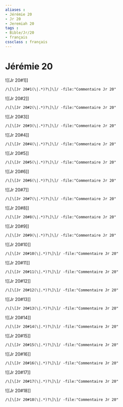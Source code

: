 ```yaml
---
aliases : 
- Jérémie 20
- Jr 20
- Jeremiah 20
tags : 
- Bible/Jr/20
- français
cssclass : français
---
```


# Jérémie 20

![[Jr 20#1]]

```query
/\[\[Jr 20#1(\|.*)?\]\]/ -file:"Commentaire Jr 20"
```

![[Jr 20#2]]

```query
/\[\[Jr 20#2(\|.*)?\]\]/ -file:"Commentaire Jr 20"
```

![[Jr 20#3]]

```query
/\[\[Jr 20#3(\|.*)?\]\]/ -file:"Commentaire Jr 20"
```

![[Jr 20#4]]

```query
/\[\[Jr 20#4(\|.*)?\]\]/ -file:"Commentaire Jr 20"
```

![[Jr 20#5]]

```query
/\[\[Jr 20#5(\|.*)?\]\]/ -file:"Commentaire Jr 20"
```

![[Jr 20#6]]

```query
/\[\[Jr 20#6(\|.*)?\]\]/ -file:"Commentaire Jr 20"
```

![[Jr 20#7]]

```query
/\[\[Jr 20#7(\|.*)?\]\]/ -file:"Commentaire Jr 20"
```

![[Jr 20#8]]

```query
/\[\[Jr 20#8(\|.*)?\]\]/ -file:"Commentaire Jr 20"
```

![[Jr 20#9]]

```query
/\[\[Jr 20#9(\|.*)?\]\]/ -file:"Commentaire Jr 20"
```

![[Jr 20#10]]

```query
/\[\[Jr 20#10(\|.*)?\]\]/ -file:"Commentaire Jr 20"
```

![[Jr 20#11]]

```query
/\[\[Jr 20#11(\|.*)?\]\]/ -file:"Commentaire Jr 20"
```

![[Jr 20#12]]

```query
/\[\[Jr 20#12(\|.*)?\]\]/ -file:"Commentaire Jr 20"
```

![[Jr 20#13]]

```query
/\[\[Jr 20#13(\|.*)?\]\]/ -file:"Commentaire Jr 20"
```

![[Jr 20#14]]

```query
/\[\[Jr 20#14(\|.*)?\]\]/ -file:"Commentaire Jr 20"
```

![[Jr 20#15]]

```query
/\[\[Jr 20#15(\|.*)?\]\]/ -file:"Commentaire Jr 20"
```

![[Jr 20#16]]

```query
/\[\[Jr 20#16(\|.*)?\]\]/ -file:"Commentaire Jr 20"
```

![[Jr 20#17]]

```query
/\[\[Jr 20#17(\|.*)?\]\]/ -file:"Commentaire Jr 20"
```

![[Jr 20#18]]

```query
/\[\[Jr 20#18(\|.*)?\]\]/ -file:"Commentaire Jr 20"
```


